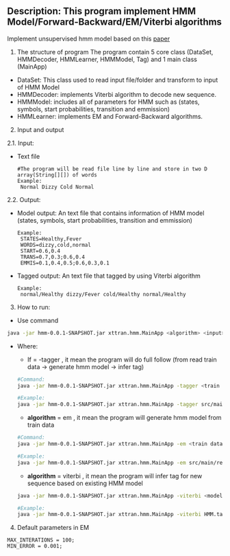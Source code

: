 ## Description: This program implement HMM Model/Forward-Backward/EM/Viterbi algorithms 

Implement unsupervised hmm model based on this [paper](lecture_15_16.pdf)

 1. The structure of program
The program contain 5 core class (DataSet, HMMDecoder, HMMLearner, HMMModel, Tag) and 1 main class (MainApp)
- DataSet: This class used to read input file/folder and transform to input of HMM Model
- HMMDecoder: implements Viterbi algorithm to decode new sequence.
- HMMModel: includes all of parameters for HMM such as (states, symbols, start probabilities, transition and emmission)
- HMMLearner: implements EM and Forward-Backward algorithms.

 2. Input and output

  2.1. Input: 
 - Text file
   ```
   #The program will be read file line by line and store in two D array(String[][]) of words 
   Example:
   	Normal Dizzy Cold Normal
   ```
  2.2. Output:
 - Model output: An text file that contains information of HMM model (states, symbols, start probabilities, transition and emmission)
   ```
   Example: 
	STATES=Healthy,Fever
	WORDS=dizzy,cold,normal
	START=0.6,0.4
	TRANS=0.7,0.3;0.6,0.4
	EMMIS=0.1,0.4,0.5;0.6,0.3,0.1
   ```
			
 - Tagged output: An text file that tagged by using Viterbi algorithm
   ```
   Example:
   	normal/Healthy dizzy/Fever cold/Healthy normal/Healthy
   ```
   			
3. How to run:
 - Use command
 ```bash
 java -jar hmm-0.0.1-SNAPSHOT.jar xttran.hmm.MainApp <algorithm> <input> <output>
 ```
 - Where:
 
    + If <algorithm> = -tagger , it mean the program will do full follow (from read train data -> generate hmm model -> infer tag)
	```bash
	#Command:
	java -jar hmm-0.0.1-SNAPSHOT.jar xttran.hmm.MainApp -tagger <train data path> <test data path> <tagged output path> <number of states>

	#Example:
	java -jar hmm-0.0.1-SNAPSHOT.jar xttran.hmm.MainApp -tagger src/main/resources/data/train/acq/ src/main/resources/data/test/acq/0009613 demo/0009613 5
	```

    + **algorithm** = em , it mean the program will generate hmm model from train data
    
	```bash
	#Command:
	java -jar hmm-0.0.1-SNAPSHOT.jar xttran.hmm.MainApp -em <train data path> <model output path> <number of states>

	#Example:
	java -jar hmm-0.0.1-SNAPSHOT.jar xttran.hmm.MainApp -em src/main/resources/data/train/acq/ HMM.tagger 5
	```

    + **algorithm** = viterbi , it mean the program will infer tag for new sequence based on existing HMM model
    	
	```bash
	java -jar hmm-0.0.1-SNAPSHOT.jar xttran.hmm.MainApp -viterbi <model input path> <input path> <tagged output path>

	#Example:
	java -jar hmm-0.0.1-SNAPSHOT.jar xttran.hmm.MainApp -viterbi HMM.tagger src/main/resources/data/train/acq/0000005 output-0000005 5
	```
    		
4. Default parameters in EM

```
MAX_INTERATIONS = 100;
MIN_ERROR = 0.001;
```
  

